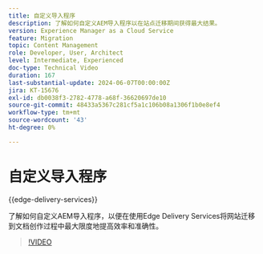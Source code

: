 ```yaml
---
title: 自定义导入程序
description: 了解如何自定义AEM导入程序以在站点迁移期间获得最大结果。
version: Experience Manager as a Cloud Service
feature: Migration
topic: Content Management
role: Developer, User, Architect
level: Intermediate, Experienced
doc-type: Technical Video
duration: 167
last-substantial-update: 2024-06-07T00:00:00Z
jira: KT-15676
exl-id: db0038f3-2782-4778-a68f-36620697de10
source-git-commit: 48433a5367c281cf5a1c106b08a1306f1b0e8ef4
workflow-type: tm+mt
source-wordcount: '43'
ht-degree: 0%

---
```


# 自定义导入程序

{{edge-delivery-services}}

了解如何自定义AEM导入程序，以便在使用Edge Delivery Services将网站迁移到文档创作过程中最大限度地提高效率和准确性。

>[!VIDEO](https://video.tv.adobe.com/v/3429596/?learn=on)
